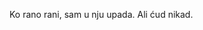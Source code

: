 Ko rano rani, sam u nju upada. Ali ćud nikad.

<!---
FruityPlums/FruityPlums is a ✨ special ✨ repository because its `README.md` (this file) appears on your GitHub profile.
You can click the Preview link to take a look at your changes.
--->
